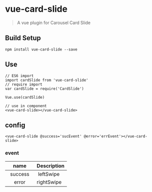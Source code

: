 # vue-card-slide

> A vue plugin for Carousel Card Slide

## Build Setup
```JS
npm install vue-card-slide --save
```

## Use 
```JS
// ES6 import
import cardSlide from 'vue-card-slide'
// require import
var cardSlide = require('CardSlide')

Vue.use(cardSlide)

// use in component
<vue-card-slide></vue-card-slide>
```

## config
```JS
<vue-card-slide @success='sucEvent' @error='errEvent'></vue-card-slide>
```

### event

| name | Description   |
| :--------:   | -----  |
|    success    |  leftSwipe
|    error    |  rightSwipe

